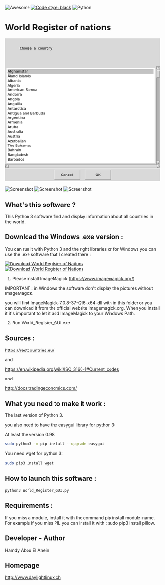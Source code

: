 ![Awesome](awesome.svg) [![Code style: black](https://img.shields.io/badge/code%20style-black-000000.svg)](https://github.com/psf/black) ![Python](python.png)  

# World Register of nations

![Screenshot](screenshot3.png)

![Screenshot](screenshot.png) ![Screenshot](screenshot1.png) ![Screenshot](screenshot2.png)

## What's this software ?  

This Python 3 software find and display information about all countries in the world.

## Download the Windows .exe version :

You can run it with Python 3 and the right libraries or for Windows you can use the .exe software that I created there :

[![Download World Register of Nations](https://img.shields.io/sourceforge/dm/world-register-of-nations.svg)](https://sourceforge.net/projects/world-register-of-nations/files/latest/download)
[![Download World Register of Nations](https://a.fsdn.com/con/app/sf-download-button)](https://sourceforge.net/projects/world-register-of-nations/files/latest/download)


1) Please install ImageMagick (https://www.imagemagick.org/)

IMPORTANT : in Windows the software don't display the pictures without ImageMagick.

you will find ImageMagick-7.0.8-37-Q16-x64-dll with in this folder or you can download it from the official website imagemagick.org.
When you install it it's important to let it add ImageMagick to your Windows Path.

2) Run World_Register_GUI.exe


## Sources :

https://restcountries.eu/

and

https://en.wikipedia.org/wiki/ISO_3166-1#Current_codes

and

http://docs.tradingeconomics.com/
   

## What you need to make it work :  


The last version of Python 3.

you also need to have the easygui library for python 3:

At least the version 0.98

```sh
sudo python3 -m pip install --upgrade easygui 
```

You need wget for python 3:


```sh
sudo pip3 install wget
```


## How to launch this software :  

```sh
python3 World_Register_GUI.py
```  

## Requirements :

If you miss a module, install it with the command pip install module-name. For example if you miss PIL you can install it with : sudo pip3 install pillow.


## Developer - Author

Hamdy Abou El Anein

## Homepage

http://www.daylightlinux.ch 

